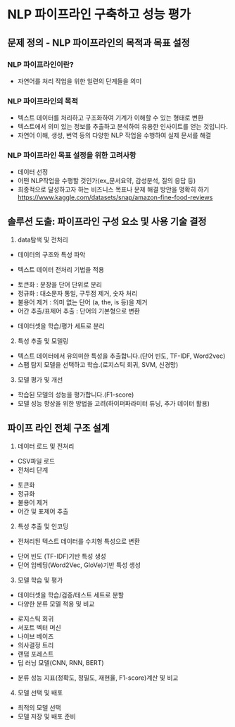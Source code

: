 # NLP 파이프라인 구축하고 성능 평가

## 문제 정의 - NLP 파이프라인의 목적과 목표 설정

### NLP 파이프라인이란?
* 자연어를 처리 작업을 위한 일련의 단계들을 의미

### NLP 파이프라인의 목적
- 텍스트 데이터를 처리하고 구조화하여 기계가 이해할 수 있는 형태로 변환
- 텍스트에서 의미 있는 정보를 추출하고 분석하여 유용한 인사이트를 얻는 것입니다.
- 자연어 이해, 생성, 번역 등의 다양한 NLP 작업을 수행하여 실제 문서를 해결

### NLP 파이프라인 목표 설정을 위한 고려사항
- 데이터 선정
- 어떤 NLP작업을 수행할 것인가(ex_문서요약, 감성분석, 질의 응답 등)
- 최종적으로 달성하고자 하는 비즈니스 목표나 문제 해결 방안을 명확히 하기
https://www.kaggle.com/datasets/snap/amazon-fine-food-reviews

## 솔루션 도출: 파이프라인 구성 요소 및 사용 기술 결정

1. data탐색 및 전처리
* 데이터의 구조와 특성 파악

* 텍스트 데이터 전처리 기법을 적용
- 토큰화 : 문장을 단어 단위로 분리
- 정규화 : 대소문자 통일, 구두점 제거, 숫자 처리
- 불용어 제거 : 의미 없는 단어 (a, the, is 등)을 제거
- 어간 추출/표제어 추출 : 단어의 기본형으로 변환

* 데이터셋을 학습/평가 세트로 분리

2. 특성 추출 및 모델링
* 텍스트 데이터에서 유의미한 특성을 추출합니다.(단어 빈도, TF-IDF, Word2vec)
* 스팸 탐지 모델을 선택하고 학습.(로지스틱 회귀, SVM, 신경망)

3. 모델 평가 및 개선
* 학습된 모델의 성능을 평가합니다.(F1-score)
* 모델 성능 향상을 위한 방법을 고려(하이퍼파라미터 튜닝, 추가 데이터 활용)

## 파이프 라인 전체 구조 설계

1. 데이터 로드 및 전처리
* CSV파일 로드
* 전처리 단계
- 토큰화
- 정규화
- 불용어 제거
- 어간 및 표제어 추출

2. 특성 추출 및 인코딩
* 전처리된 텍스트 데이터를 수치형 특성으로 변환
- 단어 빈도 (TF-IDF)기반 특성 생성
- 단어 임베딩(Word2Vec, GloVe)기반 특성 생성

3. 모델 학습 및 평가
* 데이터셋을 학습/검증/테스트 세트로 분할
* 다양한 분류 모델 적용 및 비교
- 로지스틱 회귀
- 서포트 벡터 머신
- 나이브 베이즈
- 의사결정 트리
- 랜덤 포레스트
- 딥 러닝 모델(CNN, RNN, BERT)
* 분류 성능 지표(정확도, 정밀도, 재현율, F1-score)계산 및 비교

4. 모델 선택 및 배포
* 최적의 모델 선택
* 모델 저장 및 배포 준비